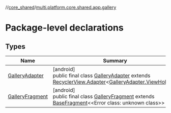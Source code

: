 //[core_shared](../../index.md)/[multi.platform.core.shared.app.gallery](index.md)

# Package-level declarations

## Types

| Name | Summary |
|---|---|
| [GalleryAdapter](-gallery-adapter/index.md) | [android]<br>public final class [GalleryAdapter](-gallery-adapter/index.md) extends [RecyclerView.Adapter](https://developer.android.com/reference/kotlin/androidx/recyclerview/widget/RecyclerView.Adapter.html)&lt;[GalleryAdapter.ViewHolder](-gallery-adapter/-view-holder/index.md)&gt; |
| [GalleryFragment](-gallery-fragment/index.md) | [android]<br>public final class [GalleryFragment](-gallery-fragment/index.md) extends [BaseFragment](../multi.platform.core.shared.app.common/-base-fragment/index.md)&lt;&lt;Error class: unknown class&gt;&gt; |
